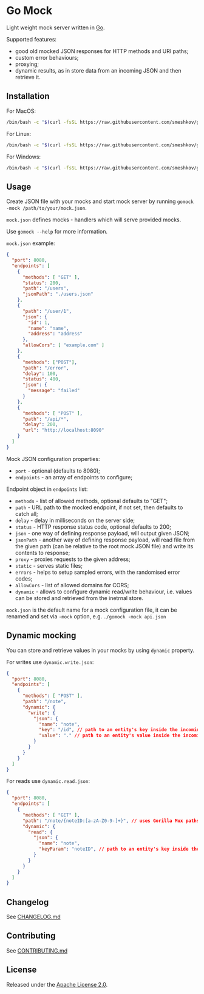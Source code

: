 # Go Mock

Light weight mock server written in [Go](https://golang.org/). 

Supported features:

* good old mocked JSON responses for HTTP methods and URI paths;
* custom error behaviours;
* proxying;
* dynamic results, as in store data from an incoming JSON and then retrieve it.

## Installation

For MacOS:
```bash
/bin/bash -c "$(curl -fsSL https://raw.githubusercontent.com/smeshkov/gomock/master/_bin/install.sh)"
```

For Linux:
```bash
/bin/bash -c "$(curl -fsSL https://raw.githubusercontent.com/smeshkov/gomock/master/_bin/install.sh)" linux
```

For Windows:
```bash
/bin/bash -c "$(curl -fsSL https://raw.githubusercontent.com/smeshkov/gomock/master/_bin/install.sh)" windows
```

## Usage

Create JSON file with your mocks and start mock server by running `gomock -mock /path/to/your/mock.json`.

`mock.json` defines mocks - handlers which will serve provided mocks.

Use `gomock --help` for more information.

`mock.json` example:

```json
{
  "port": 8080,
  "endpoints": [
    {
      "methods": [ "GET" ],
      "status": 200,
      "path": "/users",
      "jsonPath": "./users.json"
    },
    {
      "path": "/user/1",
      "json": {
        "id": 1,
        "name": "name",
        "address": "address"
      },
      "allowCors": [ "example.com" ]
    },
    {
      "methods": ["POST"],
      "path": "/error",
      "delay": 100,
      "status": 400,
      "json": {
        "message": "failed"
      }
    },
    {
      "methods": [ "POST" ],
      "path": "/api/*",
      "delay": 200,
      "url": "http://localhost:8090"
    }
  ]
}
```

Mock JSON configuration properties:

- `port` - optional (defaults to 8080);
- `endpoints` - an array of endpoints to configure;

Endpoint object in `endpoints` list:

- `methods` - list of allowed methods, optional defaults to "GET";
- `path` - URL path to the mocked endpoint, if not set, then defaults to catch all;
- `delay` - delay in milliseconds on the server side;
- `status` - HTTP response status code, optional defaults to 200;
- `json` - one way of defining response payload, will output given JSON;
- `jsonPath` - another way of defining response payload, will read file from the given path (can be relative to the root mock JSON file) and write its contents to response;
- `proxy` - proxies requests to the given address;
- `static` - serves static files;
- `errors` - helps to setup sampled errors, with the randomised error codes;
- `allowCors` - list of allowed domains for CORS;
- `dynamic` - allows to configure dynamic read/write behaviour, i.e. values can be stored and retrieved from the inetrnal store.

`mock.json` is the default name for a mock configuration file, it can be renamed and set via `-mock` option, e.g. `./gomock -mock api.json`

## Dynamic mocking

You can store and retrieve values in your mocks by using `dynamic` property.

For writes use `dynamic.write.json`:

```json
{
  "port": 8080,
  "endpoints": [
    {
      "methods": [ "POST" ],
      "path": "/note",
      "dynamic": {
        "write": {
          "json": {
            "name": "note",
            "key": "/id", // path to an entity's key inside the incoming request JSON from the client ("id" field in this case)
            "value": "." // path to an entity's value inside the incoming request JSON from the client (root in this case)
          }
        }
      }
    }
  ]
}
```

For reads use `dynamic.read.json`:

```json
{
  "port": 8080,
  "endpoints": [
    {
      "methods": [ "GET" ],
      "path": "/note/{noteID:[a-zA-Z0-9-]+}", // uses Gorilla Mux paths
      "dynamic": {
        "read": {
          "json": {
            "name": "note",
            "keyParam": "noteID", // path to an entity's key inside the incoming request path from the client ("noteID" param in this case)
          }
        }
      }
    }
  ]
}
```

## Changelog

See [CHANGELOG.md](https://raw.githubusercontent.com/smeshkov/gomock/master/CHANGELOG.md)

## Contributing

See [CONTRIBUTING.md](https://raw.githubusercontent.com/smeshkov/gomock/master/CONTRIBUTING.md)

## License

Released under the [Apache License 2.0](https://raw.githubusercontent.com/smeshkov/gomock/master/LICENSE).
